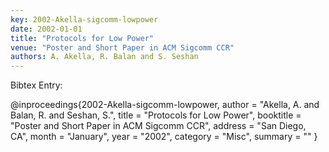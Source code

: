```yaml
---
key: 2002-Akella-sigcomm-lowpower
date: 2002-01-01
title: "Protocols for Low Power"
venue: "Poster and Short Paper in ACM Sigcomm CCR"
authors: A. Akella, R. Balan and S. Seshan
---
```


Bibtex Entry:

@inproceedings{2002-Akella-sigcomm-lowpower,
    author = "Akella, A. and Balan, R. and Seshan, S.",
    title = "Protocols for Low Power",
    booktitle = "Poster and Short Paper in ACM Sigcomm CCR",
    address = "San Diego, CA",
    month = "January",
    year = "2002",
    category = "Misc",
    summary = ""
}

